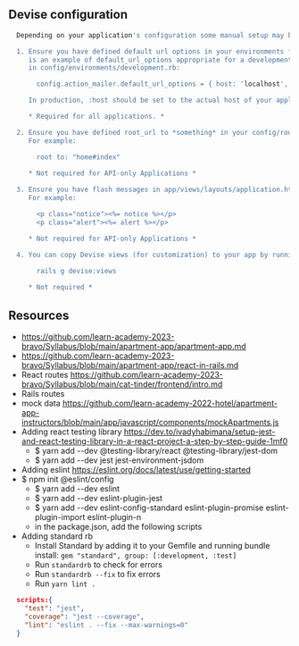 ## Devise configuration
```bash
  Depending on your application's configuration some manual setup may be required:

  1. Ensure you have defined default url options in your environments files. Here
     is an example of default_url_options appropriate for a development environment
     in config/environments/development.rb:

       config.action_mailer.default_url_options = { host: 'localhost', port: 3000 }

     In production, :host should be set to the actual host of your application.

     * Required for all applications. *

  2. Ensure you have defined root_url to *something* in your config/routes.rb.
     For example:

       root to: "home#index"
     
     * Not required for API-only Applications *

  3. Ensure you have flash messages in app/views/layouts/application.html.erb.
     For example:

       <p class="notice"><%= notice %></p>
       <p class="alert"><%= alert %></p>

     * Not required for API-only Applications *

  4. You can copy Devise views (for customization) to your app by running:

       rails g devise:views
       
     * Not required *
```

## Resources
- https://github.com/learn-academy-2023-bravo/Syllabus/blob/main/apartment-app/apartment-app.md
- https://github.com/learn-academy-2023-bravo/Syllabus/blob/main/apartment-app/react-in-rails.md
- React routes https://github.com/learn-academy-2023-bravo/Syllabus/blob/main/cat-tinder/frontend/intro.md
- Rails routes 
- mock data  https://github.com/learn-academy-2022-hotel/apartment-app-instructors/blob/main/app/javascript/components/mockApartments.js
- Adding react testing library https://dev.to/ivadyhabimana/setup-jest-and-react-testing-library-in-a-react-project-a-step-by-step-guide-1mf0
  - $ yarn add --dev @testing-library/react @testing-library/jest-dom
  - $ yarn add --dev jest jest-environment-jsdom
- Adding eslint  https://eslint.org/docs/latest/use/getting-started
- $ npm init @eslint/config
  - $ yarn add --dev eslint
  - $ yarn add --dev eslint-plugin-jest
  - $ yarn add --dev eslint-config-standard eslint-plugin-promise eslint-plugin-import eslint-plugin-n
  - in the package.json, add the following scripts
- Adding standard rb
  - Install Standard by adding it to your Gemfile and running bundle install:
  `gem "standard", group: [:development, :test]`
  - Run `standardrb` to check for errors 
  - Run `standardrb --fix` to fix errors
  - Run `yarn lint .`

```json
  scripts:{
    "test": "jest",
    "coverage": "jest --coverage",
    "lint": "eslint . --fix --max-warnings=0"
  }
```
